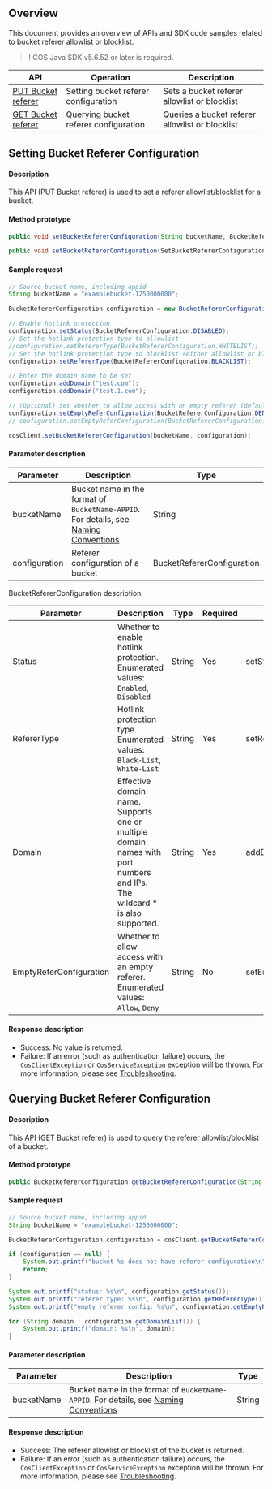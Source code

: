 ## Overview

This document provides an overview of APIs and SDK code samples related to bucket referer allowlist or blocklist.

>! COS Java SDK v5.6.52 or later is required.
>

| API | Operation | Description |
| ------------------------------------------------------------ | -------------- | -------------------------- |
| [PUT Bucket referer](https://intl.cloud.tencent.com/document/product/436/31423) | Setting bucket referer configuration | Sets a bucket referer allowlist or blocklist |
| [GET Bucket referer](https://intl.cloud.tencent.com/document/product/436/30615) | Querying bucket referer configuration | Queries a bucket referer allowlist or blocklist |

## Setting Bucket Referer Configuration

#### Description

This API (PUT Bucket referer) is used to set a referer allowlist/blocklist for a bucket.

#### Method prototype

```java
public void setBucketRefererConfiguration(String bucketName, BucketRefererConfiguration configuration) throws CosClientException, CosServiceException;

public void setBucketRefererConfiguration(SetBucketRefererConfigurationRequest setBucketRefererConfigurationRequest) throws CosClientException, CosServiceException;
```

#### Sample request

```java
// Source bucket name, including appid
String bucketName = "examplebucket-1250000000";

BucketRefererConfiguration configuration = new BucketRefererConfiguration();

// Enable hotlink protection
configuration.setStatus(BucketRefererConfiguration.DISABLED);
// Set the hotlink protection type to allowlist
//configuration.setRefererType(BucketRefererConfiguration.WHITELIST);
// Set the hotlink protection type to blocklist (either allowlist or blocklist)
configuration.setRefererType(BucketRefererConfiguration.BLACKLIST);

// Enter the domain name to be set
configuration.addDomain("test.com");
configuration.addDomain("test.1.com");

// (Optional) Set whether to allow access with an empty referer (default value: DENY)
configuration.setEmptyReferConfiguration(BucketRefererConfiguration.DENY);
// configuration.setEmptyReferConfiguration(BucketRefererConfiguration.ALLOW);

cosClient.setBucketRefererConfiguration(bucketName, configuration);
```

#### Parameter description

| Parameter  | Description | Type |
| ---------------------------------------- | ------------------------------------------------------------ | ---------------------------------------- |
| bucketName | Bucket name in the format of `BucketName-APPID`. For details, see [Naming Conventions](https://intl.cloud.tencent.com/document/product/436/13312) | String |
| configuration | Referer configuration of a bucket                                               | BucketRefererConfiguration |

BucketRefererConfiguration description:

| Parameter          | Description                                         | Type    | Required | Method      |
| -------------- | ----------------------------------------------- | ------ | ---- | -------- |
| Status         | Whether to enable hotlink protection. Enumerated values: `Enabled`, `Disabled`           | String | Yes   | setStatus |
| RefererType    | Hotlink protection type. Enumerated values: `Black-List`, `White-List`          | String | Yes   | setRefererType |
| Domain         | Effective domain name. Supports one or multiple domain names with port numbers and IPs. The wildcard \* is also supported.        | String | Yes   | addDomain |
| EmptyReferConfiguration |  Whether to allow access with an empty referer. Enumerated values: `Allow`, `Deny` | String | No  | setEmptyReferConfiguration |

#### Response description

  - Success: No value is returned.
  - Failure: If an error (such as authentication failure) occurs, the `CosClientException` or `CosServiceException` exception will be thrown. For more information, please see [Troubleshooting](https://intl.cloud.tencent.com/document/product/436/31537).

## Querying Bucket Referer Configuration

#### Description

This API (GET Bucket referer) is used to query the referer allowlist/blocklist of a bucket.

#### Method prototype

```java
public BucketRefererConfiguration getBucketRefererConfiguration(String bucketName) throws CosClientException, CosServiceException
```

#### Sample request

```java
// Source bucket name, including appid
String bucketName = "examplebucket-1250000000";

BucketRefererConfiguration configuration = cosClient.getBucketRefererConfiguration(bucketName);

if (configuration == null) {
    System.out.printf("bucket %s does not have referer configuration\n", bucketName);
    return;
}

System.out.printf("status: %s\n", configuration.getStatus());
System.out.printf("referer type: %s\n", configuration.getRefererType());
System.out.printf("empty referer config: %s\n", configuration.getEmptyReferConfiguration());

for (String domain : configuration.getDomainList()) {
    System.out.printf("domain: %s\n", domain);
}
```

#### Parameter description

| Parameter | Description | Type |
| ----------- | -------- | ---- |
| bucketName | Bucket name in the format of `BucketName-APPID`. For details, see [Naming Conventions](https://intl.cloud.tencent.com/document/product/436/13312) | String |

#### Response description

- Success: The referer allowlist or blocklist of the bucket is returned.
- Failure: If an error (such as authentication failure) occurs, the `CosClientException` or `CosServiceException` exception will be thrown. For more information, please see [Troubleshooting](https://intl.cloud.tencent.com/document/product/436/31537).
